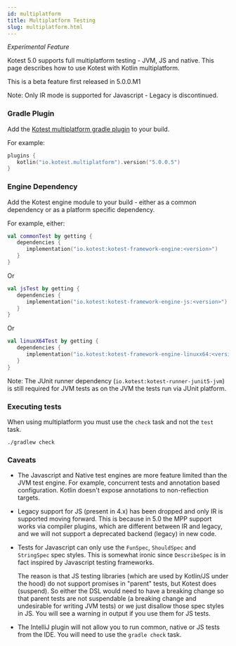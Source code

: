 ```yaml
---
id: multiplatform
title: Multiplatform Testing
slug: multiplatform.html
---
```



_Experimental Feature_

Kotest 5.0 supports full multiplatform testing - JVM, JS and native.
This page describes how to use Kotest with Kotlin multiplatform.

This is a beta feature first released in 5.0.0.M1

Note: Only IR mode is supported for Javascript - Legacy is discontinued.

### Gradle Plugin

Add the [Kotest multiplatform gradle plugin](https://plugins.gradle.org/plugin/io.kotest.multiplatform) to your build.

For example:

```kotlin
plugins {
   kotlin("io.kotest.multiplatform").version("5.0.0.5")
}
```

### Engine Dependency

Add the Kotest engine module to your build - either as a common dependency or as a platform specific dependency.

For example, either:

```kotlin
val commonTest by getting {
   dependencies {
      implementation("io.kotest:kotest-framework-engine:<version>")
   }
}
```

Or

```kotlin
val jsTest by getting {
   dependencies {
      implementation("io.kotest:kotest-framework-engine-js:<version>")
   }
}
```

Or

```kotlin
val linuxX64Test by getting {
   dependencies {
      implementation("io.kotest:kotest-framework-engine-linuxx64:<version>")
   }
}
```

Note: The JUnit runner dependency (`io.kotest:kotest-runner-junit5-jvm`) is still required for JVM tests as on the JVM
the tests run via JUnit platform.

### Executing tests

When using multiplatform you must use the `check` task and not the `test` task.

`./gradlew check`


### Caveats

* The Javascript and Native test engines are more feature limited than the JVM test engine. For example, concurrent tests and annotation based configuration. Kotlin doesn't expose annotations to non-reflection targets.


* Legacy support for JS (present in 4.x) has been dropped and only IR is supported moving forward. This is because in
  5.0 the MPP support works via compiler plugins, which are different between IR and legacy, and we will not support a
  deprecated backend (legacy) in new code.


* Tests for Javascript can only use the `FunSpec`, `ShouldSpec` and `StringSpec` spec styles. This is
  somewhat ironic since `DescribeSpec` is in fact inspired by Javascript testing frameworks.

  The reason is that JS testing libraries (which are used by Kotlin/JS under the hood) do not support promises in "parent" tests, but Kotest does (suspend). So
  either the DSL would need to have a breaking change so that parent tests are not suspendable (a breaking change and
  undesirable for writing JVM tests) or we just disallow those spec styles in JS. You will see a warning in output if
  you use them for JS tests.


* The IntelliJ plugin will not allow you to run common, native or JS tests from the IDE. You will need to use
  the `gradle check` task.
